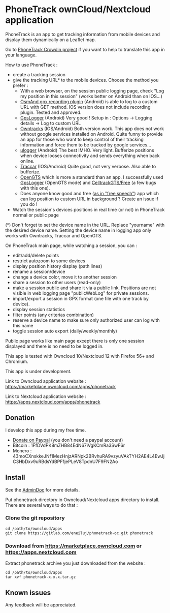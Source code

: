 # PhoneTrack ownCloud/Nextcloud application

PhoneTrack is an app to get tracking information from mobile devices
and display them dynamically on a Leaflet map.

Go to [PhoneTrack Crowdin project](https://crowdin.com/project/phonetrack) if you want to help to translate this app in your language.

How to use PhoneTrack :

* create a tracking session
* give the tracking URL\* to the mobile devices. Choose the method you prefer :
    * With a web browser, on the session public logging page, check "Log my position in this session" (works better on Android than on IOS...)
    * [OsmAnd gpx recording plugin](https://osmand.net/features?id=trip-recording-plugin#Online_tracking) (Android) is able to log to a custom URL with GET method. IOS version does not include recording plugin. Tested and approved.
    * [GpsLogger](http://code.mendhak.com/gpslogger/#features) (Android) Very good ! Setup in : Options -> Logging details -> Log to custom URL
    * [Owntracks](http://owntracks.org/) (IOS/Android) Both version work. This app does not work without google services installed on Android. Quite funny to provide an app for those who want to keep control of their tracking information and force them to be tracked by google services...
    * [µlogger](https://f-droid.org/packages/net.fabiszewski.ulogger/) (Android) The best IMHO. Very light. Bufferize positions when device looses connectivity and sends everything when back online.
    * [Traccar](https://www.traccar.org/client/) (IOS/Android) Quite good, not very verbose. Also able to bufferize.
    * [OpenGTS](http://opengts.org/) which is more a standard than an app. I successfully used [GpsLogger](http://code.mendhak.com/gpslogger/#features) (OpenGTS mode) and [CelltrackGTS/Free](http://www.geotelematic.com/CelltracGTS/Free.html) (a few bugs with this one).
    * Does anyone know good and free ([as in "free speech"](https://www.gnu.org/philosophy/free-sw.en.html)) app which can log position to custom URL in background ? Create an issue if you do !
* Watch the session's devices positions in real time (or not) in PhoneTrack normal or public page

(\*) Don't forget to set the device name in the URL. Replace "yourname" with the desired device name. Setting the device name in logging app only works with Owntracks, Traccar and OpenGTS.

On PhoneTrack main page, while watching a session, you can :

* edit/add/delete points
* restrict autozoom to some devices
* display position history display (path lines)
* rename a session/device
* change a device color, move it to another session
* share a session to other users (read-only)
* make a session public and share it via a public link. Positions are not visible in web logging page "publicWebLog" for private sessions.
* import/export a session in GPX format (one file with one track by device).
* display session statistics
* filter points (any criterias combination)
* reserve a device name to make sure only authorized user can log with this name
* toggle session auto export (daily/weekly/monthly)

Public page works like main page except there is only one session displayed and there is no need to be logged in.

This app is tested with Owncloud 10/Nextcloud 12 with Firefox 56+ and Chromium.

This app is under development.

Link to Owncloud application website : https://marketplace.owncloud.com/apps/phonetrack

Link to Nextcloud application website : https://apps.nextcloud.com/apps/phonetrack

## Donation

I develop this app during my free time.

* [Donate on Paypal](https://www.paypal.com/cgi-bin/webscr?cmd=_s-xclick&hosted_button_id=66PALMY8SF5JE) (you don't need a paypal account)
* Bitcoin : 1FfDVdPK8mZHB84EdN67iVgKCmRa3SwF6r
* Monero : 43moCXnskkeJNf1MezHnjzARNpk2BRvhuRA9vzyuVAkTYH2AE4L4EwJjC3HbDxv9uRBdsYdBPF1jePLeV8TpdnU7F9FN2Ao

## Install

See the [AdminDoc](https://gitlab.com/eneiluj/phonetrack-oc/wikis/admindoc) for more details.

Put phonetrack directory in Owncloud/Nextcloud apps directory to install.
There are several ways to do that :

### Clone the git repository

```
cd /path/to/owncloud/apps
git clone https://gitlab.com/eneiluj/phonetrack-oc.git phonetrack
```

### Download from https://marketplace.owncloud.com or https://apps.nextcloud.com

Extract phonetrack archive you just downloaded from the website :
```
cd /path/to/owncloud/apps
tar xvf phonetrack-x.x.x.tar.gz
```

## Known issues

Any feedback will be appreciated.
